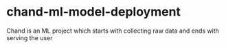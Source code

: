 # chand-ml-model-deployment
Chand is an ML project which starts with collecting raw data and ends with serving the user
